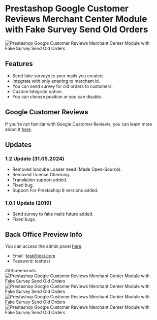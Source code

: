 # Prestashop Google Customer Reviews Merchant Center Module with Fake Survey Send Old Orders
![Prestashop Google Customer Reviews Merchant Center Module with Fake Survey Send Old Orders](https://moduletest.teslacakmak.com/googlecusreviews.png)
## Features
- Send fake surveys to your mails you created.
- Integrate with only entering to merchant id.
- You can send survey for old orders to customers.
- Custom Integrate option.
- You can choose position or you can disable.

## Google Customer Reviews
If you're not familiar with Google Customer Reviews, you can learn more about it [here](https://support.google.com/merchants/answer/7188525?hl=en).

## Updates

### 1.2 Update (31.05.2024)
- Removed Ioncube Loader need (Made Open-Source).
- Removed License Checking.
- Translation support added.
- Fixed bug.
- Support For Prestashop 8 versions added.

### 1.0.1 Update (2019)
- Send survey to fake mails future added.
- Fixed bugs.

## Back Office Preview Info
You can access the admin panel [here](https://moduletest.teslacakmak.com/admin202wmufvzct8e8×7xih/).
- Email: test@test.com
- Password: testtest

##Screenshots
![Prestashop Google Customer Reviews Merchant Center Module with Fake Survey Send Old Orders](https://moduletest.teslacakmak.com/screen1.png)
![Prestashop Google Customer Reviews Merchant Center Module with Fake Survey Send Old Orders](https://moduletest.teslacakmak.com/screen2.PNG)
![Prestashop Google Customer Reviews Merchant Center Module with Fake Survey Send Old Orders](https://moduletest.teslacakmak.com/screen3.png)
![Prestashop Google Customer Reviews Merchant Center Module with Fake Survey Send Old Orders](https://moduletest.teslacakmak.com/screen4.png)
